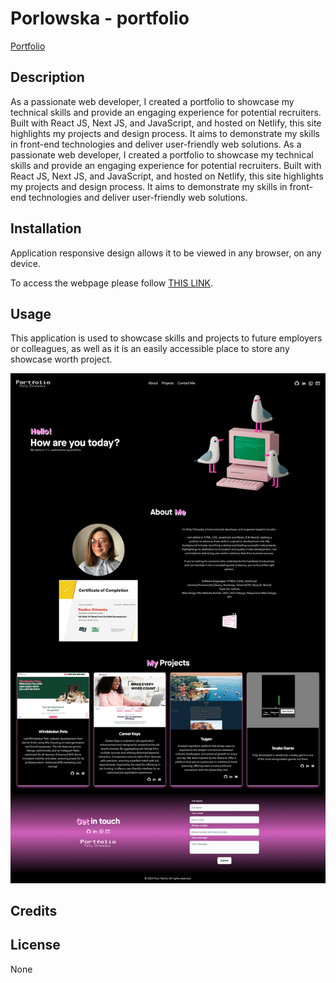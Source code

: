 # Porlowska - portfolio
[Portfolio](https://porlowska.netlify.app/)

## Description 

As a passionate web developer, I created a portfolio to showcase my technical skills and provide an engaging experience for potential recruiters. Built with React JS, Next JS, and JavaScript, and hosted on Netlify, this site highlights my projects and design process. It aims to demonstrate my skills in front-end technologies and deliver user-friendly web solutions. As a passionate web developer, I created a portfolio to showcase my technical skills and provide an engaging experience for potential recruiters. Built with React JS, Next JS, and JavaScript, and hosted on Netlify, this site highlights my projects and design process. It aims to demonstrate my skills in front-end technologies and deliver user-friendly web solutions.

## Installation

Application responsive design allows it to be viewed in any browser, on any device.

To access the webpage please follow [THIS LINK](https://porlowska.netlify.app/).


## Usage 

This application is used to showcase skills and projects to future employers or colleagues, as well as it is an easily accessible place to store any showcase worth project. 

![Website overview](public/pic/portfolio-scr.png)


## Credits

## License
None
